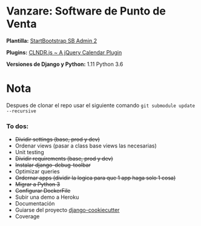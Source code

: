 # Vanzare: Software de Punto de Venta


**Plantilla:**
[StartBootstrap SB Admin 2](https://startbootstrap.com/template-overviews/sb-admin-2/)


**Plugins:**
[CLNDR.js ~ A jQuery Calendar Plugin](http://kylestetz.github.io/CLNDR/)


**Versiones de Django y Python:**
1.11
Python 3.6


# Nota
Despues de clonar el repo usar el siguiente comando `git submodule update --recursive`

### To dos:

- ~~Dividir settings (base, prod y dev)~~
- Ordenar views (pasar a class base views las necesarias)
- Unit testing
- ~~Dividir requirements (base, prod y dev)~~
- ~~Instalar django-debug-toolbar~~
- Optimizar queries
- ~~Ordernar apps (dividir la logica para que 1 app haga solo 1 cosa)~~
- ~~Migrar a Python 3~~
- ~~Configurar DockerFile~~
- Subir una demo a Heroku
- Documentación
- Guiarse del proyecto [django-cookiecutter](https://github.com/pydanny/cookiecutter-django)
- Coverage
